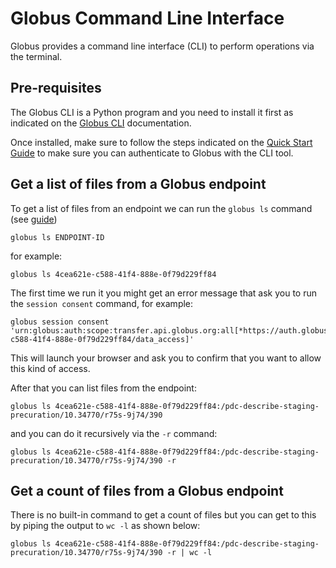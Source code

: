 # Globus Command Line Interface

Globus provides a command line interface (CLI) to perform operations via the terminal.

## Pre-requisites
The Globus CLI is a Python program and you need to install it first as indicated on the [Globus CLI](https://docs.globus.org/cli/) documentation.

Once installed, make sure to follow the steps indicated on the [Quick Start Guide](https://docs.globus.org/cli/quickstart/) to make sure you can authenticate to Globus with the CLI tool.


## Get a list of files from a Globus endpoint

To get a list of files from an endpoint we can run the `globus ls` command (see [guide](https://docs.globus.org/cli/reference/ls/))
```
globus ls ENDPOINT-ID
```

for example:
```
globus ls 4cea621e-c588-41f4-888e-0f79d229ff84
```

The first time we run it you might get an error message that ask you to run the `session consent` command, for example:

```
globus session consent 'urn:globus:auth:scope:transfer.api.globus.org:all[*https://auth.globus.org/scopes/4cea621e-c588-41f4-888e-0f79d229ff84/data_access]'
```

This will launch your browser and ask you to confirm that you want to allow this kind of access.

After that you can list files from the endpoint:

```
globus ls 4cea621e-c588-41f4-888e-0f79d229ff84:/pdc-describe-staging-precuration/10.34770/r75s-9j74/390
```

and you can do it recursively via the `-r` command:

```
globus ls 4cea621e-c588-41f4-888e-0f79d229ff84:/pdc-describe-staging-precuration/10.34770/r75s-9j74/390 -r
```

## Get a count of files from a Globus endpoint
There is no built-in command to get a count of files but you can get to this by piping the output to `wc -l` as shown below:

```
globus ls 4cea621e-c588-41f4-888e-0f79d229ff84:/pdc-describe-staging-precuration/10.34770/r75s-9j74/390 -r | wc -l
```


